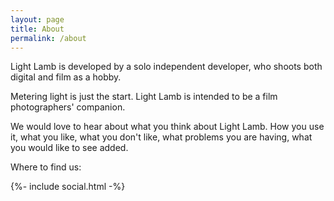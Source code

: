 ```yaml
---
layout: page
title: About
permalink: /about
---
```


Light Lamb is developed by a solo independent developer, who shoots both digital and film as a hobby.

Metering light is just the start. Light Lamb is intended to be a film photographers' companion.

We would love to hear about what you think about Light Lamb. How you use it, what you like, what you don't like, what problems you are having, what you would like to see added.

Where to find us:

<div markdown="1">
{%- include social.html -%}
</div>
